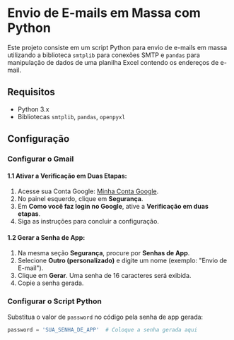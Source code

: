 # Envio de E-mails em Massa com Python

Este projeto consiste em um script Python para envio de e-mails em massa utilizando a biblioteca `smtplib` para conexões SMTP e `pandas` para manipulação de dados de uma planilha Excel contendo os endereços de e-mail.

## Requisitos

- Python 3.x
- Bibliotecas `smtplib`, `pandas`, `openpyxl`

## Configuração

### Configurar o Gmail

#### 1.1 Ativar a Verificação em Duas Etapas:
1. Acesse sua Conta Google: [Minha Conta Google](https://myaccount.google.com/).
2. No painel esquerdo, clique em **Segurança**.
3. Em **Como você faz login no Google**, ative a **Verificação em duas etapas**.
4. Siga as instruções para concluir a configuração.

#### 1.2 Gerar a Senha de App:
1. Na mesma seção **Segurança**, procure por **Senhas de App**.
2. Selecione **Outro (personalizado)** e digite um nome (exemplo: "Envio de E-mail").
3. Clique em **Gerar**. Uma senha de 16 caracteres será exibida.
4. Copie a senha gerada.

### Configurar o Script Python

Substitua o valor de `password` no código pela senha de app gerada:
```python
password = 'SUA_SENHA_DE_APP'  # Coloque a senha gerada aqui
